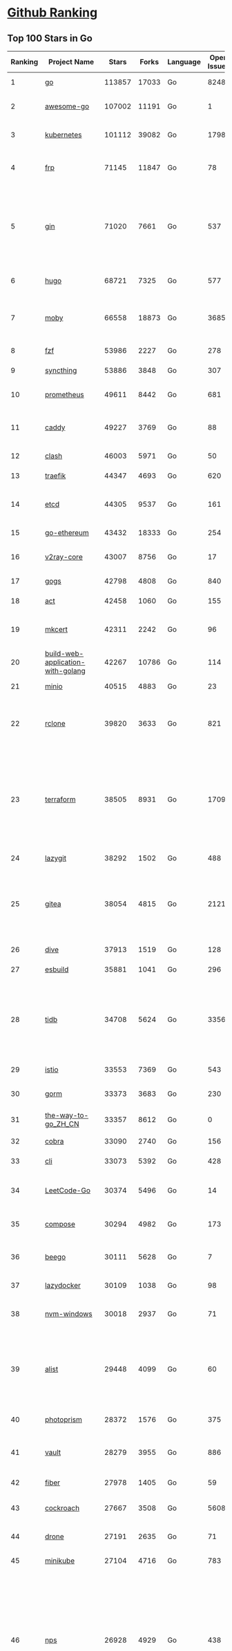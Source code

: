 [Github Ranking](../README.md)
==========

## Top 100 Stars in Go

| Ranking | Project Name | Stars | Forks | Language | Open Issues | Description | Last Commit |
| ------- | ------------ | ----- | ----- | -------- | ----------- | ----------- | ----------- |
| 1 | [go](https://github.com/golang/go) | 113857 | 17033 | Go | 8248 | The Go programming language | 2023-08-26T01:55:33Z |
| 2 | [awesome-go](https://github.com/avelino/awesome-go) | 107002 | 11191 | Go | 1 | A curated list of awesome Go frameworks, libraries and software | 2023-08-25T16:04:08Z |
| 3 | [kubernetes](https://github.com/kubernetes/kubernetes) | 101112 | 39082 | Go | 1798 | Production-Grade Container Scheduling and Management | 2023-08-26T02:28:47Z |
| 4 | [frp](https://github.com/fatedier/frp) | 71145 | 11847 | Go | 78 | A fast reverse proxy to help you expose a local server behind a NAT or firewall to the internet. | 2023-08-23T04:53:26Z |
| 5 | [gin](https://github.com/gin-gonic/gin) | 71020 | 7661 | Go | 537 | Gin is a HTTP web framework written in Go (Golang). It features a Martini-like API with much better performance -- up to 40 times faster. If you need smashing performance, get yourself some Gin. | 2023-08-21T22:36:18Z |
| 6 | [hugo](https://github.com/gohugoio/hugo) | 68721 | 7325 | Go | 577 | The world’s fastest framework for building websites. | 2023-08-25T06:51:52Z |
| 7 | [moby](https://github.com/moby/moby) | 66558 | 18873 | Go | 3685 | Moby Project - a collaborative project for the container ecosystem to assemble container-based systems | 2023-08-25T20:56:04Z |
| 8 | [fzf](https://github.com/junegunn/fzf) | 53986 | 2227 | Go | 278 | :cherry_blossom: A command-line fuzzy finder | 2023-08-26T02:42:42Z |
| 9 | [syncthing](https://github.com/syncthing/syncthing) | 53886 | 3848 | Go | 307 | Open Source Continuous File Synchronization | 2023-08-25T18:15:07Z |
| 10 | [prometheus](https://github.com/prometheus/prometheus) | 49611 | 8442 | Go | 681 | The Prometheus monitoring system and time series database. | 2023-08-25T21:35:43Z |
| 11 | [caddy](https://github.com/caddyserver/caddy) | 49227 | 3769 | Go | 88 | Fast and extensible multi-platform HTTP/1-2-3 web server with automatic HTTPS | 2023-08-25T22:26:56Z |
| 12 | [clash](https://github.com/Dreamacro/clash) | 46003 | 5971 | Go | 50 | A rule-based tunnel in Go. | 2023-08-24T15:28:05Z |
| 13 | [traefik](https://github.com/traefik/traefik) | 44347 | 4693 | Go | 620 | The Cloud Native Application Proxy | 2023-08-25T01:47:04Z |
| 14 | [etcd](https://github.com/etcd-io/etcd) | 44305 | 9537 | Go | 161 | Distributed reliable key-value store for the most critical data of a distributed system | 2023-08-25T18:34:23Z |
| 15 | [go-ethereum](https://github.com/ethereum/go-ethereum) | 43432 | 18333 | Go | 254 | Official Go implementation of the Ethereum protocol | 2023-08-26T02:52:28Z |
| 16 | [v2ray-core](https://github.com/v2ray/v2ray-core) | 43007 | 8756 | Go | 17 | A platform for building proxies to bypass network restrictions. | 2023-08-07T03:53:50Z |
| 17 | [gogs](https://github.com/gogs/gogs) | 42798 | 4808 | Go | 840 | Gogs is a painless self-hosted Git service | 2023-08-25T03:32:48Z |
| 18 | [act](https://github.com/nektos/act) | 42458 | 1060 | Go | 155 | Run your GitHub Actions locally 🚀 | 2023-08-22T16:46:54Z |
| 19 | [mkcert](https://github.com/FiloSottile/mkcert) | 42311 | 2242 | Go | 96 | A simple zero-config tool to make locally trusted development certificates with any names you'd like. | 2023-08-07T07:50:51Z |
| 20 | [build-web-application-with-golang](https://github.com/astaxie/build-web-application-with-golang) | 42267 | 10786 | Go | 114 | A golang ebook intro how to build a web with golang | 2023-08-21T14:20:10Z |
| 21 | [minio](https://github.com/minio/minio) | 40515 | 4883 | Go | 23 | High Performance Object Storage for AI | 2023-08-26T00:26:06Z |
| 22 | [rclone](https://github.com/rclone/rclone) | 39820 | 3633 | Go | 821 | "rsync for cloud storage" - Google Drive, S3, Dropbox, Backblaze B2, One Drive, Swift, Hubic, Wasabi, Google Cloud Storage, Yandex Files | 2023-08-25T16:40:25Z |
| 23 | [terraform](https://github.com/hashicorp/terraform) | 38505 | 8931 | Go | 1709 | Terraform enables you to safely and predictably create, change, and improve infrastructure. It is a source-available tool that codifies APIs into declarative configuration files that can be shared amongst team members, treated as code, edited, reviewed, and versioned. | 2023-08-25T21:21:18Z |
| 24 | [lazygit](https://github.com/jesseduffield/lazygit) | 38292 | 1502 | Go | 488 | simple terminal UI for git commands | 2023-08-25T13:53:30Z |
| 25 | [gitea](https://github.com/go-gitea/gitea) | 38054 | 4815 | Go | 2121 | Git with a cup of tea! Painless self-hosted all-in-one software development service, including Git hosting, code review, team collaboration, package registry and CI/CD | 2023-08-26T02:44:18Z |
| 26 | [dive](https://github.com/wagoodman/dive) | 37913 | 1519 | Go | 128 | A tool for exploring each layer in a docker image | 2023-08-20T15:41:23Z |
| 27 | [esbuild](https://github.com/evanw/esbuild) | 35881 | 1041 | Go | 296 | An extremely fast bundler for the web | 2023-08-14T02:32:15Z |
| 28 | [tidb](https://github.com/pingcap/tidb) | 34708 | 5624 | Go | 3356 | TiDB is an open-source, cloud-native, distributed, MySQL-Compatible database for elastic scale and real-time analytics. Try AI-powered Chat2Query free at : https://tidbcloud.com/free-trial | 2023-08-26T02:53:47Z |
| 29 | [istio](https://github.com/istio/istio) | 33553 | 7369 | Go | 543 | Connect, secure, control, and observe services. | 2023-08-25T23:00:30Z |
| 30 | [gorm](https://github.com/go-gorm/gorm) | 33373 | 3683 | Go | 230 | The fantastic ORM library for Golang, aims to be developer friendly | 2023-08-25T13:19:45Z |
| 31 | [the-way-to-go_ZH_CN](https://github.com/unknwon/the-way-to-go_ZH_CN) | 33357 | 8612 | Go | 0 | 《The Way to Go》中文译本，中文正式名《Go 入门指南》 | 2023-08-12T01:54:36Z |
| 32 | [cobra](https://github.com/spf13/cobra) | 33090 | 2740 | Go | 156 | A Commander for modern Go CLI interactions | 2023-08-21T10:07:02Z |
| 33 | [cli](https://github.com/cli/cli) | 33073 | 5392 | Go | 428 | GitHub’s official command line tool | 2023-08-26T01:42:17Z |
| 34 | [LeetCode-Go](https://github.com/halfrost/LeetCode-Go) | 30374 | 5496 | Go | 14 | ✅ Solutions to LeetCode by Go, 100% test coverage, runtime beats 100% / LeetCode 题解 | 2023-08-01T14:41:22Z |
| 35 | [compose](https://github.com/docker/compose) | 30294 | 4982 | Go | 173 | Define and run multi-container applications with Docker | 2023-08-25T22:05:38Z |
| 36 | [beego](https://github.com/beego/beego) | 30111 | 5628 | Go | 7 | beego is an open-source, high-performance web framework for the Go programming language. | 2023-08-25T12:53:17Z |
| 37 | [lazydocker](https://github.com/jesseduffield/lazydocker) | 30109 | 1038 | Go | 98 | The lazier way to manage everything docker | 2023-08-11T15:27:25Z |
| 38 | [nvm-windows](https://github.com/coreybutler/nvm-windows) | 30018 | 2937 | Go | 71 | A node.js version management utility for Windows. Ironically written in Go. | 2023-08-17T06:59:00Z |
| 39 | [alist](https://github.com/alist-org/alist) | 29448 | 4099 | Go | 60 | 🗂️A file list/WebDAV program that supports multiple storages, powered by Gin and Solidjs. / 一个支持多存储的文件列表/WebDAV程序，使用 Gin 和 Solidjs。 | 2023-08-25T21:06:08Z |
| 40 | [photoprism](https://github.com/photoprism/photoprism) | 28372 | 1576 | Go | 375 | AI-Powered Photos App for the Decentralized Web 🌈💎✨ | 2023-08-24T09:33:06Z |
| 41 | [vault](https://github.com/hashicorp/vault) | 28279 | 3955 | Go | 886 | A tool for secrets management, encryption as a service, and privileged access management | 2023-08-26T00:51:20Z |
| 42 | [fiber](https://github.com/gofiber/fiber) | 27978 | 1405 | Go | 59 | ⚡️ Express inspired web framework written in Go | 2023-08-24T23:19:35Z |
| 43 | [cockroach](https://github.com/cockroachdb/cockroach) | 27667 | 3508 | Go | 5608 | CockroachDB - the open source, cloud-native distributed SQL database. | 2023-08-26T02:20:13Z |
| 44 | [drone](https://github.com/harness/drone) | 27191 | 2635 | Go | 71 | Drone is a Container-Native, Continuous Delivery Platform | 2023-08-21T12:37:13Z |
| 45 | [minikube](https://github.com/kubernetes/minikube) | 27104 | 4716 | Go | 783 | Run Kubernetes locally | 2023-08-25T17:20:24Z |
| 46 | [nps](https://github.com/ehang-io/nps) | 26928 | 4929 | Go | 438 | 一款轻量级、高性能、功能强大的内网穿透代理服务器。支持tcp、udp、socks5、http等几乎所有流量转发，可用来访问内网网站、本地支付接口调试、ssh访问、远程桌面，内网dns解析、内网socks5代理等等……，并带有功能强大的web管理端。a lightweight, high-performance, powerful intranet penetration proxy server, with a powerful web management terminal. | 2023-07-17T03:53:54Z |
| 47 | [consul](https://github.com/hashicorp/consul) | 26831 | 4377 | Go | 1093 | Consul is a distributed, highly available, and data center aware solution to connect and configure applications across dynamic, distributed infrastructure. | 2023-08-25T23:13:09Z |
| 48 | [echo](https://github.com/labstack/echo) | 26408 | 2188 | Go | 51 | High performance, minimalist Go web framework | 2023-08-22T19:50:58Z |
| 49 | [portainer](https://github.com/portainer/portainer) | 26351 | 2230 | Go | 313 | Making Docker and Kubernetes management easy. | 2023-08-25T03:32:09Z |
| 50 | [influxdb](https://github.com/influxdata/influxdb) | 26023 | 3416 | Go | 1741 | Scalable datastore for metrics, events, and real-time analytics | 2023-08-20T02:18:22Z |
| 51 | [helm](https://github.com/helm/helm) | 24845 | 6848 | Go | 274 | The Kubernetes Package Manager | 2023-08-25T21:03:46Z |
| 52 | [iris](https://github.com/kataras/iris) | 24275 | 2487 | Go | 87 | The fastest HTTP/2 Go Web Framework. New, modern and easy to learn. Fast development with Code you control. Unbeatable cost-performance ratio :rocket: | 2023-08-25T08:45:58Z |
| 53 | [k3s](https://github.com/k3s-io/k3s) | 24265 | 2121 | Go | 86 | Lightweight Kubernetes | 2023-08-25T21:12:05Z |
| 54 | [viper](https://github.com/spf13/viper) | 23810 | 1955 | Go | 376 | Go configuration with fangs | 2023-08-24T17:36:24Z |
| 55 | [nsq](https://github.com/nsqio/nsq) | 23724 | 2884 | Go | 50 | A realtime distributed messaging platform | 2023-07-16T20:11:26Z |
| 56 | [v2ray-core](https://github.com/v2fly/v2ray-core) | 23616 | 3746 | Go | 42 | A platform for building proxies to bypass network restrictions. | 2023-08-25T22:24:20Z |
| 57 | [faas](https://github.com/openfaas/faas) | 23413 | 1867 | Go | 31 | OpenFaaS - Serverless Functions Made Simple | 2023-08-22T17:38:32Z |
| 58 | [croc](https://github.com/schollz/croc) | 23374 | 996 | Go | 108 | Easily and securely send things from one computer to another :crocodile: :package: | 2023-08-18T09:00:46Z |
| 59 | [ngrok](https://github.com/inconshreveable/ngrok) | 23163 | 4314 | Go | 225 | Introspected tunnels to localhost | 2023-07-09T00:44:48Z |
| 60 | [logrus](https://github.com/sirupsen/logrus) | 23147 | 2267 | Go | 4 | Structured, pluggable logging for Go. | 2023-07-21T15:53:03Z |
| 61 | [docker_practice](https://github.com/yeasy/docker_practice) | 22811 | 5586 | Go | 4 | Learn and understand Docker&Container technologies, with real DevOps practice! | 2023-08-18T04:55:29Z |
| 62 | [go-patterns](https://github.com/tmrts/go-patterns) | 22696 | 2096 | Go | 17 | Curated list of Go design patterns, recipes and idioms | 2023-04-30T11:12:57Z |
| 63 | [micro](https://github.com/zyedidia/micro) | 22505 | 1145 | Go | 702 | A modern and intuitive terminal-based text editor | 2023-08-25T19:17:14Z |
| 64 | [milvus](https://github.com/milvus-io/milvus) | 22432 | 2474 | Go | 592 | A cloud-native vector database, storage for next generation AI applications | 2023-08-26T02:20:03Z |
| 65 | [k9s](https://github.com/derailed/k9s) | 22014 | 1411 | Go | 422 | 🐶 Kubernetes CLI To Manage Your Clusters In Style! | 2023-08-26T02:39:17Z |
| 66 | [dapr](https://github.com/dapr/dapr) | 21784 | 1704 | Go | 371 | Dapr is a portable, event-driven, runtime for building distributed applications across cloud and edge. | 2023-08-26T02:17:11Z |
| 67 | [vegeta](https://github.com/tsenart/vegeta) | 21738 | 1316 | Go | 52 | HTTP load testing tool and library. It's over 9000! | 2023-08-18T11:31:46Z |
| 68 | [rancher](https://github.com/rancher/rancher) | 21471 | 2866 | Go | 2500 | Complete container management platform | 2023-08-25T21:02:53Z |
| 69 | [k6](https://github.com/grafana/k6) | 21299 | 1120 | Go | 436 | A modern load testing tool, using Go and JavaScript - https://k6.io | 2023-08-25T10:03:53Z |
| 70 | [fyne](https://github.com/fyne-io/fyne) | 21159 | 1200 | Go | 543 | Cross platform GUI toolkit in Go inspired by Material Design | 2023-08-25T14:52:55Z |
| 71 | [restic](https://github.com/restic/restic) | 21041 | 1344 | Go | 388 | Fast, secure, efficient backup program | 2023-08-25T19:41:43Z |
| 72 | [delve](https://github.com/go-delve/delve) | 20941 | 2098 | Go | 92 | Delve is a debugger for the Go programming language. | 2023-08-23T20:02:35Z |
| 73 | [harbor](https://github.com/goharbor/harbor) | 20701 | 4446 | Go | 537 | An open source trusted cloud native registry project that stores, signs, and scans content. | 2023-08-25T11:41:50Z |
| 74 | [cli](https://github.com/urfave/cli) | 20611 | 1699 | Go | 34 | A simple, fast, and fun package for building command line apps in Go | 2023-08-21T23:21:03Z |
| 75 | [filebrowser](https://github.com/filebrowser/filebrowser) | 20588 | 2459 | Go | 94 | 📂 Web File Browser | 2023-08-24T03:37:34Z |
| 76 | [colly](https://github.com/gocolly/colly) | 20562 | 1634 | Go | 142 | Elegant Scraper and Crawler Framework for Golang | 2023-08-22T17:11:42Z |
| 77 | [testify](https://github.com/stretchr/testify) | 20436 | 1488 | Go | 259 | A toolkit with common assertions and mocks that plays nicely with the standard library | 2023-08-25T17:26:41Z |
| 78 | [fasthttp](https://github.com/valyala/fasthttp) | 20027 | 1672 | Go | 70 | Fast HTTP package for Go. Tuned for high performance. Zero memory allocations in hot paths. Up to 10x faster than net/http | 2023-08-24T18:39:33Z |
| 79 | [loki](https://github.com/grafana/loki) | 19864 | 2887 | Go | 1001 | Like Prometheus, but for logs. | 2023-08-25T21:01:36Z |
| 80 | [websocket](https://github.com/gorilla/websocket) | 19692 | 3383 | Go | 29 | Package gorilla/websocket is a fast, well-tested and widely used WebSocket implementation for Go. | 2023-08-26T02:44:18Z |
| 81 | [dgraph](https://github.com/dgraph-io/dgraph) | 19545 | 1482 | Go | 201 | The high-performance database for modern applications | 2023-08-25T19:14:16Z |
| 82 | [zap](https://github.com/uber-go/zap) | 19534 | 1385 | Go | 99 | Blazing fast, structured, leveled logging in Go. | 2023-08-25T16:48:20Z |
| 83 | [bubbletea](https://github.com/charmbracelet/bubbletea) | 19503 | 613 | Go | 44 | A powerful little TUI framework 🏗 | 2023-08-24T16:17:44Z |
| 84 | [mux](https://github.com/gorilla/mux) | 19024 | 1797 | Go | 10 | Package gorilla/mux is a powerful HTTP router and URL matcher for building Go web servers with 🦍 | 2023-08-25T01:12:58Z |
| 85 | [podman](https://github.com/containers/podman) | 18881 | 2035 | Go | 423 | Podman: A tool for managing OCI containers and pods. | 2023-08-25T20:23:31Z |
| 86 | [Cloudreve](https://github.com/cloudreve/Cloudreve) | 18759 | 3114 | Go | 210 | 🌩支持多家云存储的云盘系统 (Self-hosted file management and sharing system, supports multiple storage providers) | 2023-08-14T17:29:51Z |
| 87 | [grpc-go](https://github.com/grpc/grpc-go) | 18655 | 4112 | Go | 125 | The Go language implementation of gRPC. HTTP/2 based RPC | 2023-08-25T20:11:59Z |
| 88 | [trivy](https://github.com/aquasecurity/trivy) | 18405 | 1839 | Go | 145 | Find vulnerabilities, misconfigurations, secrets, SBOM in containers, Kubernetes, code repositories, clouds and more | 2023-08-25T14:05:33Z |
| 89 | [AdGuardHome](https://github.com/AdguardTeam/AdGuardHome) | 18270 | 1526 | Go | 866 | Network-wide ads & trackers blocking DNS server | 2023-08-25T16:35:55Z |
| 90 | [jaeger](https://github.com/jaegertracing/jaeger) | 18157 | 2225 | Go | 330 | CNCF Jaeger, a Distributed Tracing Platform | 2023-08-24T16:33:16Z |
| 91 | [seaweedfs](https://github.com/seaweedfs/seaweedfs) | 18123 | 2022 | Go | 204 | SeaweedFS is a fast distributed storage system for blobs, objects, files, and data lake, for billions of files! Blob store has O(1) disk seek, cloud tiering. Filer supports Cloud Drive, cross-DC active-active replication, Kubernetes, POSIX FUSE mount, S3 API, S3 Gateway, Hadoop, WebDAV, encryption, Erasure Coding. | 2023-08-25T21:56:10Z |
| 92 | [gin-vue-admin](https://github.com/flipped-aurora/gin-vue-admin) | 18099 | 5478 | Go | 36 | 基于vite+vue3+gin搭建的开发基础平台（支持TS,JS混用），集成jwt鉴权，权限管理，动态路由，显隐可控组件，分页封装，多点登录拦截，资源权限，上传下载，代码生成器，表单生成器,chatGPT自动查表等开发必备功能。 | 2023-08-24T03:29:08Z |
| 93 | [gotty](https://github.com/yudai/gotty) | 17963 | 1370 | Go | 102 | Share your terminal as a web application | 2023-03-24T15:55:33Z |
| 94 | [memos](https://github.com/usememos/memos) | 17881 | 1288 | Go | 201 | A privacy-first, lightweight note-taking service. Easily capture and share your great thoughts. | 2023-08-26T00:07:43Z |
| 95 | [go-redis](https://github.com/redis/go-redis) | 17854 | 2157 | Go | 185 | Redis Go client | 2023-08-22T15:25:13Z |
| 96 | [goreplay](https://github.com/buger/goreplay) | 17744 | 1794 | Go | 274 | GoReplay is an open-source tool for capturing and replaying live HTTP traffic into a test environment in order to continuously test your system with real data. It can be used to increase confidence in code deployments, configuration changes and infrastructure changes. | 2023-08-07T13:47:16Z |
| 97 | [learngo](https://github.com/inancgumus/learngo) | 17612 | 2376 | Go | 4 | ❤️ 1000+ Hand-Crafted Go Examples, Exercises, and Quizzes. 🚀 Learn Go by fixing 1000+ tiny programs. | 2023-06-09T11:03:13Z |
| 98 | [slim](https://github.com/slimtoolkit/slim) | 17131 | 648 | Go | 153 | Slim(toolkit): Don't change anything in your container image and minify it by up to 30x (and for compiled languages even more) making it secure too! (free and open source) | 2023-08-26T01:38:53Z |
| 99 | [pulumi](https://github.com/pulumi/pulumi) | 17127 | 944 | Go | 1734 | Pulumi - Infrastructure as Code in any programming language. Build infrastructure intuitively on any cloud using familiar languages 🚀 | 2023-08-26T01:21:42Z |
| 100 | [websocketd](https://github.com/joewalnes/websocketd) | 16916 | 1018 | Go | 43 | Turn any program that uses STDIN/STDOUT into a WebSocket server. Like inetd, but for WebSockets.  | 2023-07-13T18:18:59Z |

